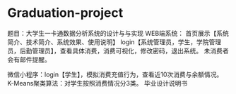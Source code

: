 # Graduation-project
题目：大学生一卡通数据分析系统的设计与与实现
WEB端系统：
首页展示【系统简介、技术简介、系统效果、使用说明】
login【系统管理员，学生，学院管理员，后勤管理员】，查看具体消费，消费可视化，修改密码，退出系统。
       未消费者会有邮件提醒。


微信小程序：login【学生】，模拟消费充值行为，查看近10次消费与余额情况。
K-Means聚类算法：对学生按照消费情况分3类。
毕业设计说明书
